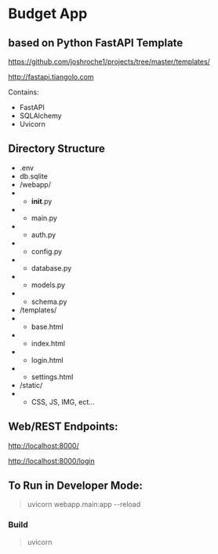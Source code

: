 # Budget App 
## based on Python FastAPI Template
<https://github.com/joshroche1/projects/tree/master/templates/>

<http://fastapi.tiangolo.com>

Contains:
 - FastAPI
 - SQLAlchemy
 - Uvicorn

## Directory Structure

- .env
- db.sqlite
- /webapp/
- - __init__.py
- - main.py
- - auth.py
- - config.py
- - database.py
- - models.py
- - schema.py
- /templates/
- - base.html
- - index.html
- - login.html
- - settings.html
- /static/
- - CSS, JS, IMG, ect...

## Web/REST Endpoints:

<http://localhost:8000/>

<http://localhost:8000/login>

## To Run in Developer Mode:

> uvicorn webapp.main:app --reload

### Build

> uvicorn
